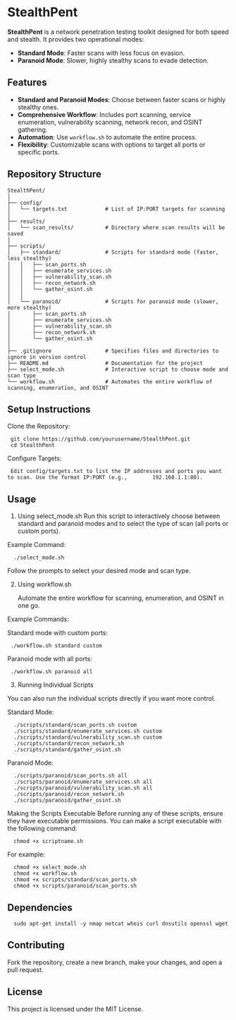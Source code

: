 # StealthPent

**StealthPent** is a network penetration testing toolkit designed for both speed and stealth. It provides two operational modes:
- **Standard Mode**: Faster scans with less focus on evasion.
- **Paranoid Mode**: Slower, highly stealthy scans to evade detection.

## Features
- **Standard and Paranoid Modes**: Choose between faster scans or highly stealthy ones.
- **Comprehensive Workflow**: Includes port scanning, service enumeration, vulnerability scanning, network recon, and OSINT gathering.
- **Automation**: Use `workflow.sh` to automate the entire process.
- **Flexibility**: Customizable scans with options to target all ports or specific ports.

## Repository Structure

```plaintext
StealthPent/
│
├── config/
│   └── targets.txt            # List of IP:PORT targets for scanning
│
├── results/
│   └── scan_results/          # Directory where scan results will be saved
│
├── scripts/
│   ├── standard/              # Scripts for standard mode (faster, less stealthy)
│   │   ├── scan_ports.sh
│   │   ├── enumerate_services.sh
│   │   ├── vulnerability_scan.sh
│   │   ├── recon_network.sh
│   │   └── gather_osint.sh
│   │
│   └── paranoid/              # Scripts for paranoid mode (slower, more stealthy)
│       ├── scan_ports.sh
│       ├── enumerate_services.sh
│       ├── vulnerability_scan.sh
│       ├── recon_network.sh
│       └── gather_osint.sh
│
├── .gitignore                 # Specifies files and directories to ignore in version control
├── README.md                  # Documentation for the project
├── select_mode.sh             # Interactive script to choose mode and scan type
└── workflow.sh                # Automates the entire workflow of scanning, enumeration, and OSINT

```
## Setup Instructions

Clone the Repository:

     git clone https://github.com/yourusername/StealthPent.git
     cd StealthPent

Configure Targets:

     Edit config/targets.txt to list the IP addresses and ports you want to scan. Use the format IP:PORT (e.g.,        192.168.1.1:80).

## Usage

1. Using select_mode.sh
Run this script to interactively choose between standard and paranoid modes and to select the type of scan (all ports or custom ports).

Example Command:

      ./select_mode.sh

Follow the prompts to select your desired mode and scan type.

2. Using workflow.sh

   Automate the entire workflow for scanning, enumeration, and OSINT in one go.

Example Commands:

Standard mode with custom ports:

     ./workflow.sh standard custom
     
Paranoid mode with all ports:

     ./workflow.sh paranoid all


3. Running Individual Scripts

You can also run the individual scripts directly if you want more control.

Standard Mode:
                 
      ./scripts/standard/scan_ports.sh custom
      ./scripts/standard/enumerate_services.sh custom
      ./scripts/standard/vulnerability_scan.sh custom
      ./scripts/standard/recon_network.sh
      ./scripts/standard/gather_osint.sh


Paranoid Mode:

      ./scripts/paranoid/scan_ports.sh all
      ./scripts/paranoid/enumerate_services.sh all
      ./scripts/paranoid/vulnerability_scan.sh all
      ./scripts/paranoid/recon_network.sh
      ./scripts/paranoid/gather_osint.sh

Making the Scripts Executable
Before running any of these scripts, ensure they have executable permissions. You can make a script executable with the following command:
      
      chmod +x scriptname.sh

For example:
      
      chmod +x select_mode.sh
      chmod +x workflow.sh
      chmod +x scripts/standard/scan_ports.sh
      chmod +x scripts/paranoid/scan_ports.sh

## Dependencies 

      sudo apt-get install -y nmap netcat whois curl dnsutils openssl wget


## Contributing

Fork the repository, create a new branch, make your changes, and open a pull request.

## License

This project is licensed under the MIT License.
